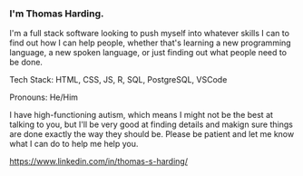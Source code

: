 ### I'm Thomas Harding.

I'm a full stack software looking to push myself into whatever skills I can to find out how I can help people, whether that's learning a new programming language, a new spoken language, or just finding out what people need to be done.

Tech Stack: HTML, CSS, JS, R, SQL, PostgreSQL, VSCode

Pronouns: He/Him

I have high-functioning autism, which means I might not be the best at talking to you, but I'll be very good at finding details and makign sure things are done exactly the way they should be. Please be patient and let me know what I can do to help me help you.

https://www.linkedin.com/in/thomas-s-harding/
